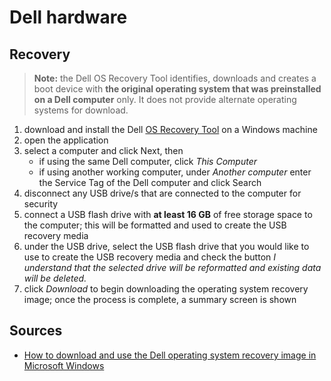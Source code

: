 # Dell hardware

## Recovery

> **Note:** the Dell OS Recovery Tool identifies, downloads and creates a boot device with **the original operating system that was preinstalled on a Dell computer** only. It does not provide alternate operating systems for download.

1. download and install the Dell [OS Recovery Tool] on a Windows machine
1. open the application
1. select a computer and click Next, then
   - if using the same Dell computer, click _This Computer_
   - if using another working computer, under _Another computer_ enter the Service Tag of the Dell computer and click Search
1. disconnect any USB drive/s that are connected to the computer for security
1. connect a USB flash drive with **at least 16 GB** of free storage space to the computer; this will be formatted and used to create the USB recovery media
1. under the USB drive, select the USB flash drive that you would like to use to create the USB recovery media and check the button _I understand that the selected drive will be reformatted and existing data will be deleted._
1. click _Download_ to begin downloading the operating system recovery image; once the process is complete, a summary screen is shown


## Sources

- [How to download and use the Dell operating system recovery image in Microsoft Windows]

[os recovery tool]: https://www.dell.com/support/home/en-us/drivers/osiso/

[how to download and use the dell operating system recovery image in microsoft windows]: https://www.dell.com/support/kbdoc/en-us/000123667/how-to-download-and-use-the-dell-os-recovery-image-in-microsoft-windows
